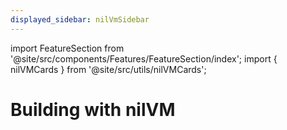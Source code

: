 ```yaml
---
displayed_sidebar: nilVmSidebar
---
```


import FeatureSection from '@site/src/components/Features/FeatureSection/index';
import { nilVMCards } from '@site/src/utils/nilVMCards';

# Building with nilVM

<FeatureSection data={nilVMCards} />

<!-- ## Write a Nada Program

The [Nada Quickstart](/quickstart-nada) will teach you how to create a Nada project and write your first privacy-preserving Nada program. The [Nada by Example Portal](/nada-by-example) is an introduction to Nada with lots of example programs for your reference.

## Build a Blind App

This [Blind App Quickstart](/quickstart) is ideal for developers interested in **building frontends or fullstack web apps** on Nillion. This quickstart will guide you through writing a Nada program, storing the program on the Nillion Network, and creating a blind web app lets you store secrets and run your Nada program in the browser.

## Connect a backend to Nillion

If you want to **connect a backend** to Nillion, check out the Nillion [Python Quickstart](/python-quickstart).


## Write a privacy-preserving Blind AI Nada program

To write privacy-preserving AI programs, check out our [Nada AI](/nada-by-example/nada-ai) examples, tutorials, and Google Colab links. -->

